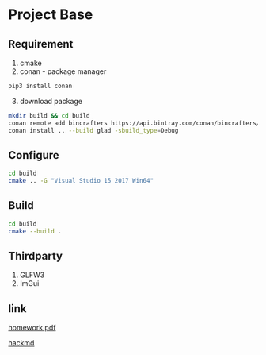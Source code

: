 Project Base
====
## Requirement
1. cmake
2. conan - package manager
```bash
pip3 install conan
```
3. download package
```bash
mkdir build && cd build
conan remote add bincrafters https://api.bintray.com/conan/bincrafters/public-conan
conan install .. --build glad -sbuild_type=Debug
```

## Configure
```bash
cd build
cmake .. -G "Visual Studio 15 2017 Win64"
```

## Build
```bash
cd build
cmake --build .
```

## Thirdparty
1. GLFW3
2. ImGui

## link
[homework pdf](https://github.com/genius92606/opengl-shading/blob/master/CGHW2.pdf)

[hackmd](https://hackmd.io/s/B15mNKT94)
